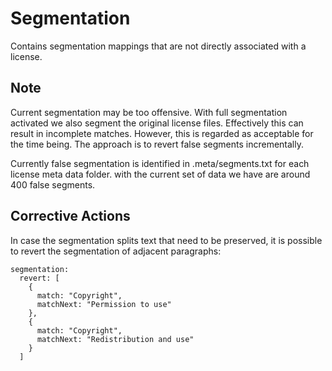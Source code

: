 # Segmentation

Contains segmentation mappings that are not directly associated with a license.

## Note

Current segmentation may be too offensive. With full segmentation activated we also segment the original license files. 
Effectively this can result in incomplete matches. However, this is regarded as acceptable for the time being. The 
approach is to revert false segments incrementally.

Currently false segmentation is identified in .meta/segments.txt for each license meta data folder. with the current 
set of data we have are around 400 false segments.

## Corrective Actions

In case the segmentation splits text that need to be preserved, it is possible to revert the segmentation of adjacent 
paragraphs:

    segmentation:
      revert: [
        {
          match: "Copyright",
          matchNext: "Permission to use"
        },
        {
          match: "Copyright",
          matchNext: "Redistribution and use"
        }
      ]
